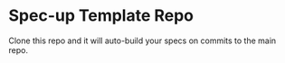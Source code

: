 # Spec-up Template Repo

Clone this repo and it will auto-build your specs on commits to the main repo.